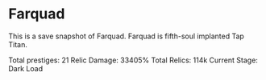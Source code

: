 Farquad
===
This is a save snapshot of Farquad. Farquad is fifth-soul implanted Tap Titan. 

Total prestiges: 21
Relic Damage: 33405%
Total Relics: 114k
Current Stage: Dark Load
